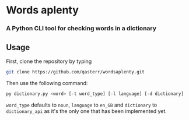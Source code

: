# Words aplenty
### A Python CLI tool for checking words in a dictionary

## Usage
First, clone the repository by typing
```bash
git clone https://github.com/qasterr/wordsaplenty.git
```
Then use the following command:
```bash
py dictionary.py <word> [-t word_type] [-l language] [-d dictionary]
```
`word_type` defaults to `noun`, `language` to `en_GB` and `dictionary` to `dictionary_api` as it's the only one that has been implemented yet.

